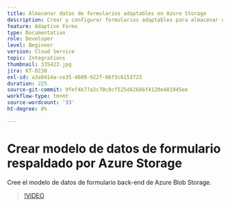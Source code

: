 ```yaml
---
title: Almacenar datos de formularios adaptables en Azure Storage
description: Crear y configurar formularios adaptables para almacenar datos en Azure Storage.
feature: Adaptive Forms
type: Documentation
role: Developer
level: Beginner
version: Cloud Service
topic: Integrations
thumbnail: 335423.jpg
jira: KT-8230
exl-id: a3a0414a-ce35-4609-922f-06f3c6153723
duration: 225
source-git-commit: 9fef4b77a2c70c8cf525d42686f4120e481945ee
workflow-type: tm+mt
source-wordcount: '33'
ht-degree: 0%

---
```


# Crear modelo de datos de formulario respaldado por Azure Storage

Cree el modelo de datos de formulario back-end de Azure Blob Storage.

>[!VIDEO](https://video.tv.adobe.com/v/335423?quality=12&learn=on)
